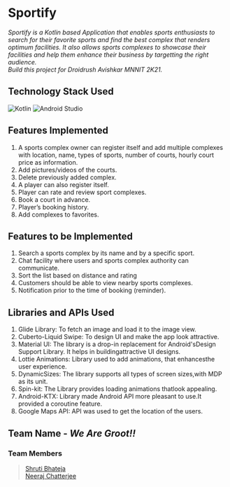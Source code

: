 # Sportify
*Sportify is a Kotlin based Application that enables sports
enthusiasts to search for their favorite sports and find the
best complex that renders optimum facilities.
It also allows sports complexes to showcase their facilities
and help them enhance their business by targetting the
right audience.*<br>
*Build this project for Droidrush Avishkar MNNIT 2K21.*

## Technology Stack Used

<img alt="Kotlin" src="https://img.shields.io/badge/kotlin-%230095D5.svg?style=for-the-badge&logo=kotlin&logoColor=white"/>
<img alt="Android Studio" src="https://img.shields.io/badge/Android%20Studio-3DDC84.svg?style=for-the-badge&logo=android-studio&logoColor=white"/>

## Features Implemented
1) A sports complex owner can register itself and add multiple complexes with
location, name, types of sports, number of
courts, hourly court price as information.
2) Add pictures/videos of the courts.
3) Delete previously added complex.
4) A player can also register itself. 
5) Player can rate and review sport complexes.
6) Book a court in advance.
7) Player’s booking history.
8) Add complexes to favorites.

## Features to be Implemented
1) Search a sports complex by its name and by a specific sport.
2) Chat facility where users and sports complex authority can communicate.
3) Sort the list based on distance and rating
4) Customers should be able to view nearby sports complexes.
5) Notification prior to the time of booking (reminder).

## Libraries and APIs Used
1) Glide Library: To fetch an image and load it to the image view.
2) Cuberto-Liquid Swipe: To design UI and make the app look attractive.
3) Material UI: The library is a drop-in replacement for Android'sDesign Support Library. It helps in buildingattractive UI designs.
4) Lottie Animations: Library used to add animations, that enhancesthe user experience.
5) DynamicSizes: The library supports all types of screen sizes,with MDP as its unit.
6) Spin-kit: The Library provides loading animations thatlook appealing.
7) Android-KTX: Library made Android API more pleasant to use.It provided a coroutine feature.
8) Google Maps API: API was used to get the location of the users.


## Team Name - _We Are Groot!!_

### Team Members
> <a href="https://github.com/ShrutisLegion/">Shruti Bhateja</a><br>
> <a href="https://github.com/NeerajChatterjee/">Neeraj Chatterjee
